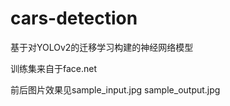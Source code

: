 # cars-detection
基于对YOLOv2的迁移学习构建的神经网络模型

训练集来自于face.net

前后图片效果见sample_input.jpg sample_output.jpg
